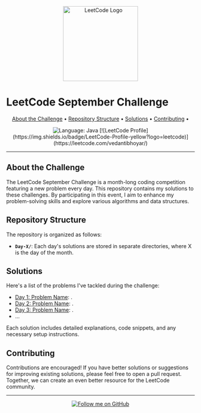 <div align="center">
  <img src="https://leetcode.com/static/images/LeetCode_logo.png" alt="LeetCode Logo" width="200">
</div>

# LeetCode September Challenge

<p align="center">
  <a href="#about-the-challenge">About the Challenge</a> •
  <a href="#repository-structure">Repository Structure</a> •
  <a href="#solutions">Solutions</a> •
  <a href="#contributing">Contributing</a> •
</p>

<div align="center">
   <img src="https://img.shields.io/badge/Language-Java-orange" alt="Language: Java">
  [![LeetCode Profile](https://img.shields.io/badge/LeetCode-Profile-yellow?logo=leetcode)](https://leetcode.com/vedantibhoyar/)
</div>

---

## About the Challenge

The LeetCode September Challenge is a month-long coding competition featuring a new problem every day. This repository contains my solutions to these challenges. By participating in this event, I aim to enhance my problem-solving skills and explore various algorithms and data structures.

## Repository Structure

The repository is organized as follows:

- **`Day-X/`**: Each day's solutions are stored in separate directories, where X is the day of the month.

## Solutions

Here's a list of the problems I've tackled during the challenge:

- [Day 1: Problem Name](Day-1/): .
- [Day 2: Problem Name](Day-2/): .
- [Day 3: Problem Name](Day-3/): .
- ...

Each solution includes detailed explanations, code snippets, and any necessary setup instructions.


## Contributing

Contributions are encouraged! If you have better solutions or suggestions for improving existing solutions, please feel free to open a pull request. Together, we can create an even better resource for the LeetCode community.


---

<p align="center">
  <a href="https://github.com/yourusername" target="_blank">
    <img src="https://img.shields.io/github/followers/VedantiBhoyar?style=social" alt="Follow me on GitHub">
  </a>
</p>


